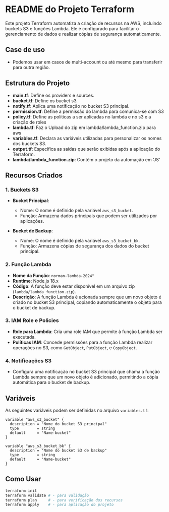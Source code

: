 # README do Projeto Terraform

Este projeto Terraform automatiza a criação de recursos na AWS, incluindo buckets S3 e funções Lambda. Ele é configurado para facilitar o gerenciamento de dados e realizar cópias de segurança automaticamente.

## Case de uso
- Podemos usar em casos de multi-account ou até mesmo para transferir para outra região.

## Estrutura do Projeto

- **main.tf**: Define os providers e sources.
- **bucket.tf**: Define os bucket s3.
- **notify.tf**: Aplica uma notificação no bucket S3 principal.
- **permission.tf**: Define a permissão do lambda para comunica-se com S3
- **policy.tf**: Define as politicas a ser aplicadas no lambda e no s3 e a criação de roles
- **lambda.tf**: Faz o Upload do zip em lambda/lambda_function.zip para aws
- **variables.tf**: Declara as variáveis utilizadas para personalizar os nomes dos buckets S3.
- **output.tf**: Especifica as saídas que serão exibidas após a aplicação do Terraform.
- **lambda/lambda_function.zip**: Contém o projeto da automação em 'JS'

## Recursos Criados

### 1. Buckets S3

- **Bucket Principal**: 
  - Nome: O nome é definido pela variável `aws_s3_bucket`.
  - Função: Armazena dados principais que podem ser utilizados por aplicações.

- **Bucket de Backup**: 
  - Nome: O nome é definido pela variável `aws_s3_bucket_bk`.
  - Função: Armazena cópias de segurança dos dados do bucket principal.

### 2. Função Lambda

- **Nome da Função**: `norman-lambda-2024"`
- **Runtime**: Node.js 18.x
- **Código**: A função deve estar disponível em um arquivo zip (`lambda/lambda_function.zip`).
- **Descrição**: A função Lambda é acionada sempre que um novo objeto é criado no bucket S3 principal, copiando automaticamente o objeto para o bucket de backup.

### 3. IAM Role e Policies

- **Role para Lambda**: Cria uma role IAM que permite à função Lambda ser executada.
- **Políticas IAM**: Concede permissões para a função Lambda realizar operações no S3, como `GetObject`, `PutObject`, e `CopyObject`.

### 4. Notificações S3

- Configura uma notificação no bucket S3 principal que chama a função Lambda sempre que um novo objeto é adicionado, permitindo a cópia automática para o bucket de backup.

## Variáveis

As seguintes variáveis podem ser definidas no arquivo `variables.tf`:

```hcl
variable "aws_s3_bucket" {
  description = "Nome do bucket S3 principal"
  type        = string
  default     = "Name-bucket"
}

variable "aws_s3_bucket_bk" {
  description = "Nome do bucket S3 de backup"
  type        = string
  default     = "Name-bucket"
}
```
## Como Usar

   ```bash
   terraform init
   terraform validate # - para validação
   terraform plan     # - para verificação dos recursos
   terraform apply    # - para aplicação do projeto
```